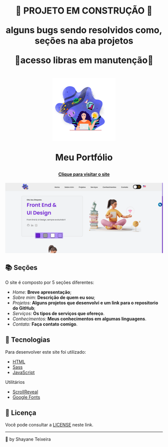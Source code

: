 <h1 align="center">
<p>🚧 PROJETO EM CONSTRUÇÃO 🚧</p>
<p>alguns bugs sendo resolvidos como, seções na aba projetos</p>
<p>🚧acesso libras em manutenção🚧</p>
</h1>

<h1 align="center">
<img src="assets/image/iconbytedev.svg" alt="Logo bytedev" width="40%">
<p>Meu Portfólio</p>
</h1>

<h4 align="center"><a href="https://shateixeira.github.io">Clique para visitar o site</a></h4>

![Resultado final do projeto](assets/image/preview.png)

## 📚 Seções

O site é composto por 5 seções diferentes:

- _Home:_ **Breve apresentação**;
- _Sobre mim:_ **Descrição de quem eu sou**;
- _Projetos:_ **Alguns projetos que desenvolvi e um link para o repositorio do GitHub**;
- _Serviços:_ **Os tipos de serviços que ofereço**.
- _Conhecimentos:_ **Meus conhecimentos em algumas linguagens**.
- _Contato:_ **Faça contato comigo**.

## 💼 Tecnologias

Para desenvolver este site foi utilizado:

- [HTML](https://developer.mozilla.org/pt-BR/docs/Web/HTML)
- [Sass](https://sass-lang.com/)
- [JavaScript](https://developer.mozilla.org/pt-BR/docs/Web/JAVASCRIPT)

Utilitários

- [ScrollReveal](https://scrollrevealjs.org/)
- [Google Fonts](https://fonts.google.com)

## 💼 Licença

Você pode consultar a [LICENSE](./LICENSE) neste link.

---

💜 by Shayane Teixeira
